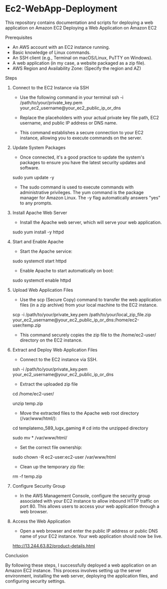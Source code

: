 # Ec2-WebApp-Deployment
This repository contains documentation and scripts for deploying a web application on Amazon EC2
Deploying a Web Application on Amazon EC2

Prerequisites
* An AWS account with an EC2 instance running.
* Basic knowledge of Linux commands.
* An SSH client (e.g., Terminal on macOS/Linux, PuTTY on Windows).
* A web application (in my case, a website packaged as a zip file).
* AWS Region and Availability Zone: (Specify the region and AZ)

Steps
1. Connect to the EC2 Instance via SSH
   * Use the following command in your terminal
	ssh -i /path/to/your/private_key.pem your_ec2_username@your_ec2_public_ip_or_dns

   * Replace the placeholders with your actual private key file path, EC2 username, and public IP address or DNS name.
   * This command establishes a secure connection to your EC2 instance, allowing you to execute commands on the server.

2. Update System Packages
   * Once connected, it's a good practice to update the system's packages to ensure you have the latest security updates and software.

	sudo yum update -y

   * The sudo command is used to execute commands with administrative privileges. The yum command is the package manager for Amazon Linux. The -y flag automatically answers 	"yes" to any prompts.
      
3. Install Apache Web Server
      * Install the Apache web server, which will serve your web application.
	
	sudo yum install -y httpd

4. Start and Enable Apache
      * Start the Apache service:

	sudo systemctl start httpd

 	* Enable Apache to start automatically on boot:

	sudo systemctl enable httpd

5. Upload Web Application Files
      * Use the scp (Secure Copy) command to transfer the web application files (in a zip archive) from your local machine to the EC2 instance.

	scp -i /path/to/your/private_key.pem /path/to/your/local_zip_file.zip your_ec2_username@your_ec2_public_ip_or_dns:/home/ec2-user/temp.zip

      * This command securely copies the zip file to the /home/ec2-user/ directory on the EC2 instance.
               
6. Extract and Deploy Web Application Files
      * Connect to the EC2 instance via SSH.

	ssh -i /path/to/your/private_key.pem your_ec2_username@your_ec2_public_ip_or_dns

      * Extract the uploaded zip file

	cd /home/ec2-user/

	unzip temp.zip

      * Move the extracted files to the Apache web root directory (/var/www/html/):

	cd templatemo_589_lugx_gaming  # cd into the unzipped directory

	sudo mv * /var/www/html/

      * Set the correct file ownership:

	sudo chown -R ec2-user:ec2-user /var/www/html

      * Clean up the temporary zip file:

	rm -f temp.zip

7. Configure Security Group
      * In the AWS Management Console, configure the security group associated with your EC2 instance to allow inbound HTTP traffic on port 80. This allows users to access your web application through a web browser.
                  
8. Access the Web Application
      * Open a web browser and enter the public IP address or public DNS name of your EC2 instance. Your web application should now be live.

	http://13.244.63.82/product-details.html

Conclusion

By following these steps, I successfully deployed a web application on an Amazon EC2 instance. This process involves setting up the server environment, installing the web server, deploying the application files, and configuring security settings.
